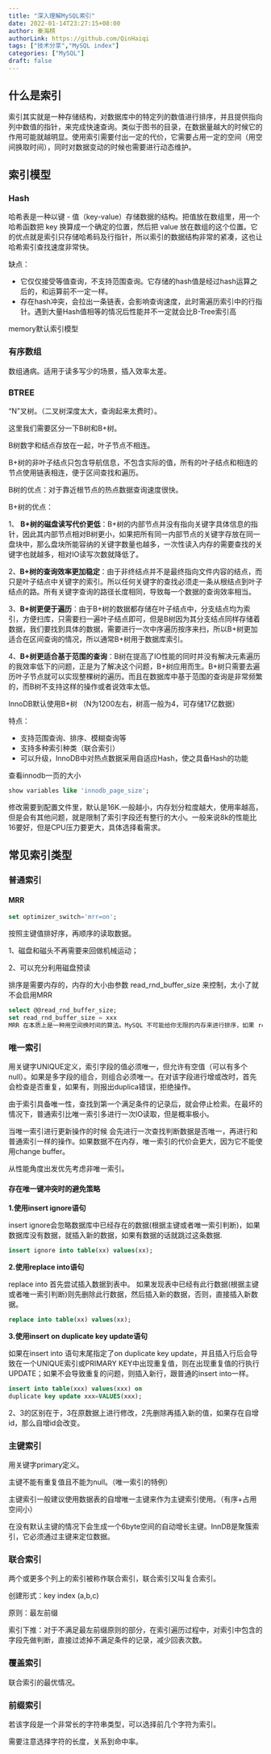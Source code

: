 ```yaml
---
title: "深入理解MySQL索引"
date: 2022-01-14T23:27:15+08:00
author: 秦海棋
authorLink: https://github.com/QinHaiqi
tags: ["技术分享","MySQL index"]
categories: ["MySQL"]
draft: false
---
```


## 什么是索引

索引其实就是一种存储结构，对数据库中的特定列的数值进行排序，并且提供指向列中数值的指针，来完成快速查询。类似于图书的目录，在数据量越大的时候它的作用可能就越明显。使用索引需要付出一定的代价，它需要占用一定的空间（用空间换取时间），同时对数据变动的时候也需要进行动态维护。



## 索引模型

### Hash

哈希表是一种以键 - 值（key-value）存储数据的结构。把值放在数组里，用一个哈希函数把 key 换算成一个确定的位置，然后把 value 放在数组的这个位置。它的优点就是索引只存储哈希码及行指针，所以索引的数据结构非常的紧凑，这也让哈希索引查找速度非常快。

缺点：

- 它仅仅接受等值查询，不支持范围查询。它存储的hash值是经过hash运算之后的，和运算前不一定一样。
- 存在hash冲突，会拉出一条链表，会影响查询速度，此时需遍历索引中的行指针。遇到大量Hash值相等的情况后性能并不一定就会比B-Tree索引高

memory默认索引模型



### 有序数组

数组通病。适用于读多写少的场景，插入效率太差。



### BTREE

“N”叉树。（二叉树深度太大，查询起来太费时）。

这里我们需要区分一下B树和B+树。

B树数字和结点存放在一起，叶子节点不相连。

B+树的非叶子结点只包含导航信息，不包含实际的值，所有的叶子结点和相连的节点使用链表相连，便于区间查找和遍历。

B树的优点：对于靠近根节点的热点数据查询速度很快。

B+树的优点：

1、 **B+树的磁盘读写代价更低**：B+树的内部节点并没有指向关键字具体信息的指针，因此其内部节点相对B树更小，如果把所有同一内部节点的关键字存放在同一盘块中，那么盘块所能容纳的关键字数量也越多，一次性读入内存的需要查找的关键字也就越多，相对IO读写次数就降低了。

2、**B+树的查询效率更加稳定**：由于非终结点并不是最终指向文件内容的结点，而只是叶子结点中关键字的索引。所以任何关键字的查找必须走一条从根结点到叶子结点的路。所有关键字查询的路径长度相同，导致每一个数据的查询效率相当。

3、**B+树更便于遍历**：由于B+树的数据都存储在叶子结点中，分支结点均为索引，方便扫库，只需要扫一遍叶子结点即可，但是B树因为其分支结点同样存储着数据，我们要找到具体的数据，需要进行一次中序遍历按序来扫，所以B+树更加适合在区间查询的情况，所以通常B+树用于数据库索引。

4、**B+树更适合基于范围的查询**：B树在提高了IO性能的同时并没有解决元素遍历的我效率低下的问题，正是为了解决这个问题，B+树应用而生。B+树只需要去遍历叶子节点就可以实现整棵树的遍历。而且在数据库中基于范围的查询是非常频繁的，而B树不支持这样的操作或者说效率太低。



InnoDB默认使用B+树 （N为1200左右，树高一般为4，可存储17亿数据）

特点：

- 支持范围查询、排序、模糊查询等
- 支持多种索引种类（联合索引）
- 可以升级，InnoDB中对热点数据采用自适应Hash，使之具备Hash的功能



查看innodb一页的大小

```sql
show variables like 'innodb_page_size';
```

修改需要到配置文件里，默认是16K.一般越小，内存划分粒度越大，使用率越高，但是会有其他问题，就是限制了索引字段还有整行的大小。一般来说8k的性能比16要好，但是CPU压力要更大，具体选择看需求。



## 常见索引类型

### 普通索引

#### MRR

```sql
set optimizer_switch='mrr=on';
```

按照主键值排好序，再顺序的读取数据。

1、磁盘和磁头不再需要来回做机械运动；

2、可以充分利用磁盘预读

排序是需要内存的，内存的大小由参数 read_rnd_buffer_size 来控制，太小了就不会启用MRR

```sql
select @@read_rnd_buffer_size;
set read_rnd_buffer_size = xxx
MRR 在本质上是一种用空间换时间的算法。MySQL 不可能给你无限的内存来进行排序，如果 read_rnd_buffer 满了，就会先把满了的 rowid 排好序去磁盘读取，接着清空，然后再往里面继续放 rowid，直到 read_rnd_buffer 又达到 read_rnd_buffe 配置的上限，如此循环。```
```


### 唯一索引

用关键字UNIQUE定义，索引字段的值必须唯一，但允许有空值（可以有多个null）。如果是多字段的组合，则组合必须唯一。在对该字段进行增或改时，首先会检查是否重复，如果有，则报出duplica错误，拒绝操作。

由于索引具备唯一性，查找到第一个满足条件的记录后，就会停止检索。在最坏的情况下，普通索引比唯一索引多进行一次IO读取，但是概率极小。

当唯一索引进行更新操作的时候 会先进行一次查找判断数据是否唯一，再进行和普通索引一样的操作。如果数据不在内存，唯一索引的代价会更大，因为它不能使用change buffer。

从性能角度出发优先考虑非唯一索引。

#### 存在唯一键冲突时的避免策略

**1.使用insert ignore语句**

insert ignore会忽略数据库中已经存在的数据(根据主键或者唯一索引判断)，如果数据库没有数据，就插入新的数据，如果有数据的话就跳过这条数据.

```sql
insert ignore into table(xx) values(xx);
```

**2.使用replace into语句**

replace into 首先尝试插入数据到表中。 如果发现表中已经有此行数据(根据主键或者唯一索引判断)则先删除此行数据，然后插入新的数据，否则，直接插入新数据。

```sql
replace into table(xx) values(xx);
```

**3.使用insert on duplicate key update语句**

如果在insert into 语句末尾指定了on duplicate key update，并且插入行后会导致在一个UNIQUE索引或PRIMARY KEY中出现重复值，则在出现重复值的行执行UPDATE；如果不会导致重复的问题，则插入新行，跟普通的insert into一样。

```sql
insert into table(xxx) values(xxx) on
duplicate key update xxx=VALUES(xxx);
```

2、3的区别在于，3在原数据上进行修改，2先删除再插入新的值，如果存在自增id，那么自增id会改变。


### 主键索引

用关键字primary定义。

主键不能有重复值且不能为null。（唯一索引的特例）

主键索引一般建议使用数据表的自增唯一主键来作为主键索引使用。（有序+占用空间小）

在没有默认主键的情况下会生成一个6byte空间的自动增长主键。InnDB是聚簇索引，它必须通过主键来定位数据。



### 联合索引

两个或更多个列上的索引被称作联合索引，联合索引又叫复合索引。

创建形式：key index (a,b,c)

原则：最左前缀

索引下推：对于不满足最左前缀原则的部分，在索引遍历过程中，对索引中包含的字段先做判断，直接过滤掉不满足条件的记录，减少回表次数。

### 覆盖索引

联合索引的最优情况。



### 前缀索引

若该字段是一个非常长的字符串类型，可以选择前几个字符为索引。

需要注意选择字符的长度，关系到命中率。





